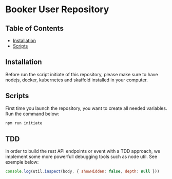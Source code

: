 # Booker User Repository

## Table of Contents

- [Installation](#installation)
- [Scripts](#scripts)

## Installation

Before run the script initiate of this repository, please make sure to have nodejs, docker, kubernetes and skaffold installed in your computer.

## Scripts

First time you launch the repository, you want to create all needed variables. Run the command below:

```sh
npm run initiate

```
## TDD

in order to build the rest API endpoints or event with a TDD approach, we implement some more powerfull debugging tools such as node util. See exemple below:

```js
console.log(util.inspect(body, { showHidden: false, depth: null }))
```
